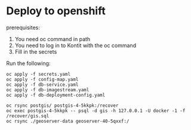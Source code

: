 # Deploy to openshift

prerequisites:
1. You need oc command in path
2. You need to log in to Kontit with the oc command
3. Fill in the secrets

Run the following:
```shell
oc apply -f secrets.yaml
oc apply -f config-map.yaml
oc apply -f db-service.yaml
oc apply -f db-imagestream.yaml
oc apply -f db-deployment-config.yaml

oc rsync postgis/ postgis-4-5kkpk:/recover
oc exec postgis-4-5kkpk -- psql -d gis -h 127.0.0.1 -U docker -1 -f /recover/gis.sql
oc rsync ./geoserver-data geoserver-40-5qxxf:/
```